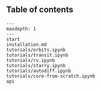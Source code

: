 ```{include} ../README.md
```

## Table of contents

```{toctree}
---
maxdepth: 1
---
start
installation.md
tutorials/orbits.ipynb
tutorials/transit.ipynb
tutorials/rv.ipynb
tutorials/starry.ipynb
tutorials/autodiff.ipynb
tutorials/core-from-scratch.ipynb
api
```

